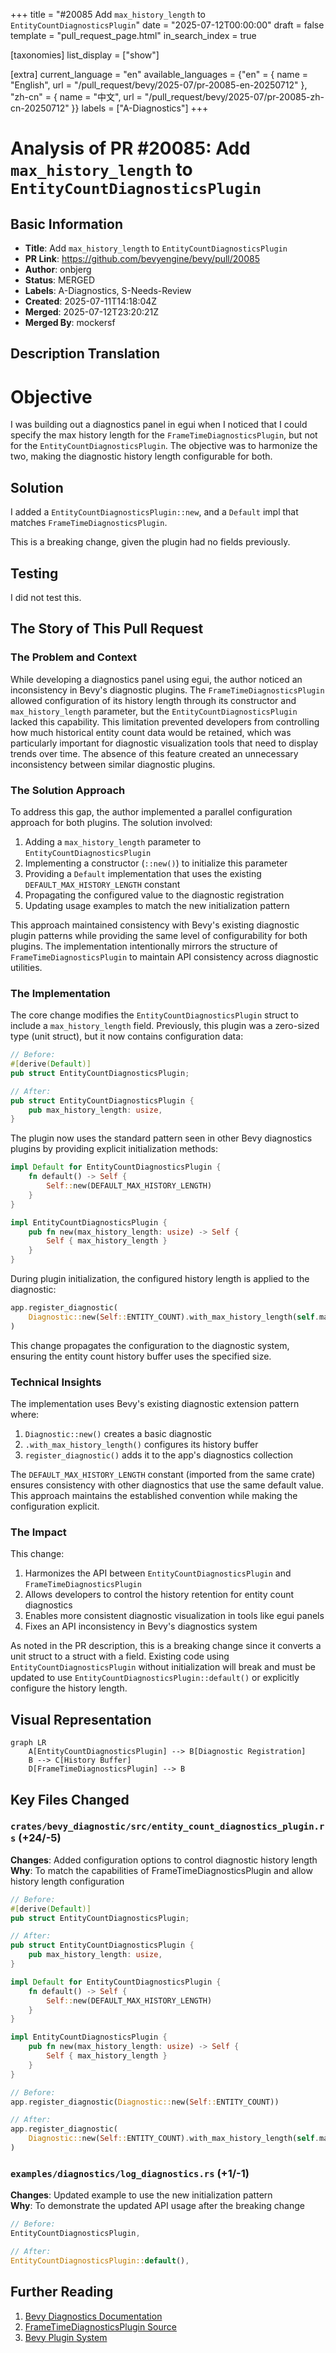 +++
title = "#20085 Add `max_history_length` to `EntityCountDiagnosticsPlugin`"
date = "2025-07-12T00:00:00"
draft = false
template = "pull_request_page.html"
in_search_index = true

[taxonomies]
list_display = ["show"]

[extra]
current_language = "en"
available_languages = {"en" = { name = "English", url = "/pull_request/bevy/2025-07/pr-20085-en-20250712" }, "zh-cn" = { name = "中文", url = "/pull_request/bevy/2025-07/pr-20085-zh-cn-20250712" }}
labels = ["A-Diagnostics"]
+++

# Analysis of PR #20085: Add `max_history_length` to `EntityCountDiagnosticsPlugin`

## Basic Information
- **Title**: Add `max_history_length` to `EntityCountDiagnosticsPlugin`
- **PR Link**: https://github.com/bevyengine/bevy/pull/20085
- **Author**: onbjerg
- **Status**: MERGED
- **Labels**: A-Diagnostics, S-Needs-Review
- **Created**: 2025-07-11T14:18:04Z
- **Merged**: 2025-07-12T23:20:21Z
- **Merged By**: mockersf

## Description Translation
# Objective

I was building out a diagnostics panel in egui when I noticed that I could specify the max history length for the `FrameTimeDiagnosticsPlugin`, but not for the `EntityCountDiagnosticsPlugin`. The objective was to harmonize the two, making the diagnostic history length configurable for both.

## Solution

I added a `EntityCountDiagnosticsPlugin::new`, and a `Default` impl that matches `FrameTimeDiagnosticsPlugin`.

This is a breaking change, given the plugin had no fields previously.

## Testing

I did not test this.

## The Story of This Pull Request

### The Problem and Context
While developing a diagnostics panel using egui, the author noticed an inconsistency in Bevy's diagnostic plugins. The `FrameTimeDiagnosticsPlugin` allowed configuration of its history length through its constructor and `max_history_length` parameter, but the `EntityCountDiagnosticsPlugin` lacked this capability. This limitation prevented developers from controlling how much historical entity count data would be retained, which was particularly important for diagnostic visualization tools that need to display trends over time. The absence of this feature created an unnecessary inconsistency between similar diagnostic plugins.

### The Solution Approach
To address this gap, the author implemented a parallel configuration approach for both plugins. The solution involved:
1. Adding a `max_history_length` parameter to `EntityCountDiagnosticsPlugin`
2. Implementing a constructor (`::new()`) to initialize this parameter
3. Providing a `Default` implementation that uses the existing `DEFAULT_MAX_HISTORY_LENGTH` constant
4. Propagating the configured value to the diagnostic registration
5. Updating usage examples to match the new initialization pattern

This approach maintained consistency with Bevy's existing diagnostic plugin patterns while providing the same level of configurability for both plugins. The implementation intentionally mirrors the structure of `FrameTimeDiagnosticsPlugin` to maintain API consistency across diagnostic utilities.

### The Implementation
The core change modifies the `EntityCountDiagnosticsPlugin` struct to include a `max_history_length` field. Previously, this plugin was a zero-sized type (unit struct), but it now contains configuration data:

```rust
// Before:
#[derive(Default)]
pub struct EntityCountDiagnosticsPlugin;

// After:
pub struct EntityCountDiagnosticsPlugin {
    pub max_history_length: usize,
}
```

The plugin now uses the standard pattern seen in other Bevy diagnostics plugins by providing explicit initialization methods:

```rust
impl Default for EntityCountDiagnosticsPlugin {
    fn default() -> Self {
        Self::new(DEFAULT_MAX_HISTORY_LENGTH)
    }
}

impl EntityCountDiagnosticsPlugin {
    pub fn new(max_history_length: usize) -> Self {
        Self { max_history_length }
    }
}
```

During plugin initialization, the configured history length is applied to the diagnostic:

```rust
app.register_diagnostic(
    Diagnostic::new(Self::ENTITY_COUNT).with_max_history_length(self.max_history_length),
)
```

This change propagates the configuration to the diagnostic system, ensuring the entity count history buffer uses the specified size.

### Technical Insights
The implementation uses Bevy's existing diagnostic extension pattern where:
1. `Diagnostic::new()` creates a basic diagnostic
2. `.with_max_history_length()` configures its history buffer
3. `register_diagnostic()` adds it to the app's diagnostics collection

The `DEFAULT_MAX_HISTORY_LENGTH` constant (imported from the same crate) ensures consistency with other diagnostics that use the same default value. This approach maintains the established convention while making the configuration explicit.

### The Impact
This change:
1. Harmonizes the API between `EntityCountDiagnosticsPlugin` and `FrameTimeDiagnosticsPlugin`
2. Allows developers to control the history retention for entity count diagnostics
3. Enables more consistent diagnostic visualization in tools like egui panels
4. Fixes an API inconsistency in Bevy's diagnostics system

As noted in the PR description, this is a breaking change since it converts a unit struct to a struct with a field. Existing code using `EntityCountDiagnosticsPlugin` without initialization will break and must be updated to use `EntityCountDiagnosticsPlugin::default()` or explicitly configure the history length.

## Visual Representation

```mermaid
graph LR
    A[EntityCountDiagnosticsPlugin] --> B[Diagnostic Registration]
    B --> C[History Buffer]
    D[FrameTimeDiagnosticsPlugin] --> B
```

## Key Files Changed

### `crates/bevy_diagnostic/src/entity_count_diagnostics_plugin.rs` (+24/-5)

**Changes**: Added configuration options to control diagnostic history length  
**Why**: To match the capabilities of FrameTimeDiagnosticsPlugin and allow history length configuration  

```rust
// Before:
#[derive(Default)]
pub struct EntityCountDiagnosticsPlugin;

// After:
pub struct EntityCountDiagnosticsPlugin {
    pub max_history_length: usize,
}

impl Default for EntityCountDiagnosticsPlugin {
    fn default() -> Self {
        Self::new(DEFAULT_MAX_HISTORY_LENGTH)
    }
}

impl EntityCountDiagnosticsPlugin {
    pub fn new(max_history_length: usize) -> Self {
        Self { max_history_length }
    }
}
```

```rust
// Before:
app.register_diagnostic(Diagnostic::new(Self::ENTITY_COUNT))

// After:
app.register_diagnostic(
    Diagnostic::new(Self::ENTITY_COUNT).with_max_history_length(self.max_history_length),
)
```

### `examples/diagnostics/log_diagnostics.rs` (+1/-1)

**Changes**: Updated example to use the new initialization pattern  
**Why**: To demonstrate the updated API usage after the breaking change  

```rust
// Before:
EntityCountDiagnosticsPlugin,

// After:
EntityCountDiagnosticsPlugin::default(),
```

## Further Reading
1. [Bevy Diagnostics Documentation](https://docs.rs/bevy/latest/bevy/diagnostic/index.html)
2. [FrameTimeDiagnosticsPlugin Source](https://github.com/bevyengine/bevy/blob/main/crates/bevy_diagnostic/src/frame_time_diagnostics_plugin.rs)
3. [Bevy Plugin System](https://bevy-cheatbook.github.io/programming/plugins.html)